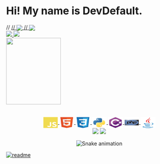 <h1> Hi! My name is DevDefault. </h1>

<div>
//  <a href="https://github.com/DevDefault">
//  <img height="180em"   align="center" src="https://github-readme-stats.vercel.app/api?username=DevDefault&show_icons=true&theme=react&include_all_commits=true&count_private=true"/>
//  <img height="180em"  align="center" src="https://github-readme-stats.vercel.app/api/top-langs/?username=DevDefault&layout=compact&langs_count=7&theme=react" />

<div>
<a href="https://github.com/DevDefault">
<img height="180em" src="https://github-readme-stats.vercel.app/api/top-langs/?DevDefault&layout=compact&langs_count=7&theme=dracula"/>
<img height="180em" src="https://github-readme-stats.vercel.app/api?username=seu-usuário-DevDefault&show_icons=true&theme=dracula&include_all_commits=true&count_private=true"/>
</div>



  <img align="center" width="148" height="180" src="https://media1.tenor.com/images/68e8337fb4eb7e40645d832c64762a8b/tenor.gif?itemid=19443613">
</div>
 <br>
<div  align="center"> 
  <div style="display: inline_block"><br>
  <img align="center" alt="Rafa-Js" height="30" width="40" src="https://raw.githubusercontent.com/devicons/devicon/master/icons/javascript/javascript-plain.svg">
  <img align="center" alt="HTML" height="30" width="40" src="https://raw.githubusercontent.com/devicons/devicon/master/icons/html5/html5-original.svg">
  <img align="center" alt="CSS" height="30" width="40" src="https://raw.githubusercontent.com/devicons/devicon/master/icons/css3/css3-original.svg">
  <img align="center" alt="Python" height="30" width="40" src="https://raw.githubusercontent.com/devicons/devicon/master/icons/python/python-original.svg">
  <img align="center" alt="Csharp" height="30" width="40" src="https://raw.githubusercontent.com/devicons/devicon/master/icons/csharp/csharp-original.svg">
  <img align="center" alt="PHP" height="30" width="40" src="https://raw.githubusercontent.com/devicons/devicon/master/icons/php/php-original.svg">
  <img align="center" alt="java" height="30" width="40" src="https://raw.githubusercontent.com/devicons/devicon/master/icons/java/java-original.svg">
 
    
</div>
<!--   <br><a href="https://www.youtube.com/channel/UCSawC0irKSG8W05zahr1i9w" target="_blank"><img src="https://img.shields.io/badge/-Youtube-%23EA4335?style=for-the-badge&logo=youtube&logoColor=white" target="_blank"></a> -->
<a href="https://www.instagram.com/elmuguet/" target="_blank"><img src="https://img.shields.io/badge/-Instagram-%23E4405F?style=for-the-badge&logo=instagram&logoColor=white" target="_blank"></a>
  <a href="https://www.linkedin.com/in/rafael-muguet-659645157/" target="_blank"><img src="https://img.shields.io/badge/-LinkedIn-%230077B5?style=for-the-badge&logo=linkedin&logoColor=white" target="_blank"></a> 

  
  ![Snake animation](https://github.com/DevDefault/DevDefault/blob/output/github-contribution-grid-snake.svg)
</div>
 
[![readme](https://github-readme-stats.vercel.app/api/pin/?username=DevDefault&repo=DevDefault&theme=react)](https://github.com/DevDefault/DevDefault)
